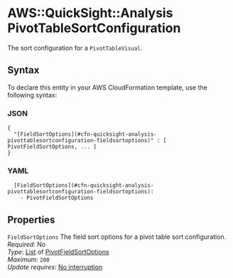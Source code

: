 # AWS::QuickSight::Analysis PivotTableSortConfiguration<a name="aws-properties-quicksight-analysis-pivottablesortconfiguration"></a>

The sort configuration for a `PivotTableVisual`\.

## Syntax<a name="aws-properties-quicksight-analysis-pivottablesortconfiguration-syntax"></a>

To declare this entity in your AWS CloudFormation template, use the following syntax:

### JSON<a name="aws-properties-quicksight-analysis-pivottablesortconfiguration-syntax.json"></a>

```
{
  "[FieldSortOptions](#cfn-quicksight-analysis-pivottablesortconfiguration-fieldsortoptions)" : [ PivotFieldSortOptions, ... ]
}
```

### YAML<a name="aws-properties-quicksight-analysis-pivottablesortconfiguration-syntax.yaml"></a>

```
  [FieldSortOptions](#cfn-quicksight-analysis-pivottablesortconfiguration-fieldsortoptions): 
    - PivotFieldSortOptions
```

## Properties<a name="aws-properties-quicksight-analysis-pivottablesortconfiguration-properties"></a>

`FieldSortOptions`  <a name="cfn-quicksight-analysis-pivottablesortconfiguration-fieldsortoptions"></a>
The field sort options for a pivot table sort configuration\.  
*Required*: No  
*Type*: [List](aws-properties-quicksight-analysis-fieldsortoptions.md) of [PivotFieldSortOptions](aws-properties-quicksight-analysis-pivotfieldsortoptions.md)  
*Maximum*: `200`  
*Update requires*: [No interruption](https://docs.aws.amazon.com/AWSCloudFormation/latest/UserGuide/using-cfn-updating-stacks-update-behaviors.html#update-no-interrupt)